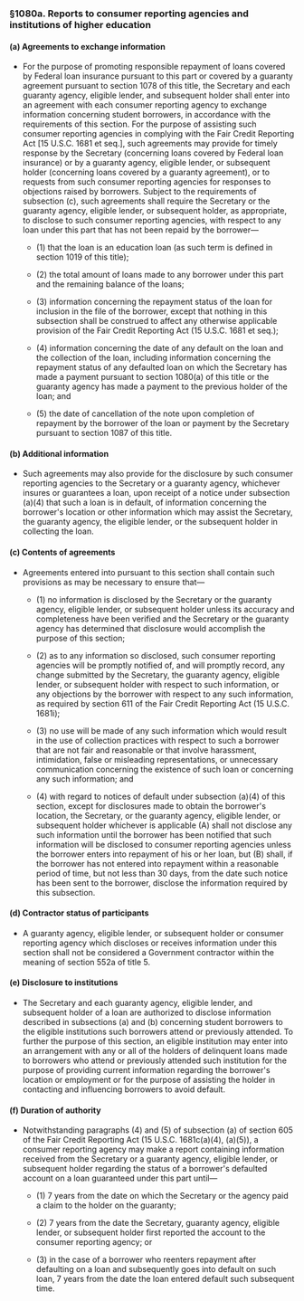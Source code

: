 ### §1080a. Reports to consumer reporting agencies and institutions of higher education
#### (a) Agreements to exchange information
* For the purpose of promoting responsible repayment of loans covered by Federal loan insurance pursuant to this part or covered by a guaranty agreement pursuant to section 1078 of this title, the Secretary and each guaranty agency, eligible lender, and subsequent holder shall enter into an agreement with each consumer reporting agency to exchange information concerning student borrowers, in accordance with the requirements of this section. For the purpose of assisting such consumer reporting agencies in complying with the Fair Credit Reporting Act [15 U.S.C. 1681 et seq.], such agreements may provide for timely response by the Secretary (concerning loans covered by Federal loan insurance) or by a guaranty agency, eligible lender, or subsequent holder (concerning loans covered by a guaranty agreement), or to requests from such consumer reporting agencies for responses to objections raised by borrowers. Subject to the requirements of subsection (c), such agreements shall require the Secretary or the guaranty agency, eligible lender, or subsequent holder, as appropriate, to disclose to such consumer reporting agencies, with respect to any loan under this part that has not been repaid by the borrower—

  * (1) that the loan is an education loan (as such term is defined in section 1019 of this title);

  * (2) the total amount of loans made to any borrower under this part and the remaining balance of the loans;

  * (3) information concerning the repayment status of the loan for inclusion in the file of the borrower, except that nothing in this subsection shall be construed to affect any otherwise applicable provision of the Fair Credit Reporting Act (15 U.S.C. 1681 et seq.);

  * (4) information concerning the date of any default on the loan and the collection of the loan, including information concerning the repayment status of any defaulted loan on which the Secretary has made a payment pursuant to section 1080(a) of this title or the guaranty agency has made a payment to the previous holder of the loan; and

  * (5) the date of cancellation of the note upon completion of repayment by the borrower of the loan or payment by the Secretary pursuant to section 1087 of this title.

#### (b) Additional information
* Such agreements may also provide for the disclosure by such consumer reporting agencies to the Secretary or a guaranty agency, whichever insures or guarantees a loan, upon receipt of a notice under subsection (a)(4) that such a loan is in default, of information concerning the borrower's location or other information which may assist the Secretary, the guaranty agency, the eligible lender, or the subsequent holder in collecting the loan.

#### (c) Contents of agreements
* Agreements entered into pursuant to this section shall contain such provisions as may be necessary to ensure that—

  * (1) no information is disclosed by the Secretary or the guaranty agency, eligible lender, or subsequent holder unless its accuracy and completeness have been verified and the Secretary or the guaranty agency has determined that disclosure would accomplish the purpose of this section;

  * (2) as to any information so disclosed, such consumer reporting agencies will be promptly notified of, and will promptly record, any change submitted by the Secretary, the guaranty agency, eligible lender, or subsequent holder with respect to such information, or any objections by the borrower with respect to any such information, as required by section 611 of the Fair Credit Reporting Act (15 U.S.C. 1681i);

  * (3) no use will be made of any such information which would result in the use of collection practices with respect to such a borrower that are not fair and reasonable or that involve harassment, intimidation, false or misleading representations, or unnecessary communication concerning the existence of such loan or concerning any such information; and

  * (4) with regard to notices of default under subsection (a)(4) of this section, except for disclosures made to obtain the borrower's location, the Secretary, or the guaranty agency, eligible lender, or subsequent holder whichever is applicable (A) shall not disclose any such information until the borrower has been notified that such information will be disclosed to consumer reporting agencies unless the borrower enters into repayment of his or her loan, but (B) shall, if the borrower has not entered into repayment within a reasonable period of time, but not less than 30 days, from the date such notice has been sent to the borrower, disclose the information required by this subsection.

#### (d) Contractor status of participants
* A guaranty agency, eligible lender, or subsequent holder or consumer reporting agency which discloses or receives information under this section shall not be considered a Government contractor within the meaning of section 552a of title 5.

#### (e) Disclosure to institutions
* The Secretary and each guaranty agency, eligible lender, and subsequent holder of a loan are authorized to disclose information described in subsections (a) and (b) concerning student borrowers to the eligible institutions such borrowers attend or previously attended. To further the purpose of this section, an eligible institution may enter into an arrangement with any or all of the holders of delinquent loans made to borrowers who attend or previously attended such institution for the purpose of providing current information regarding the borrower's location or employment or for the purpose of assisting the holder in contacting and influencing borrowers to avoid default.

#### (f) Duration of authority
* Notwithstanding paragraphs (4) and (5) of subsection (a) of section 605 of the Fair Credit Reporting Act (15 U.S.C. 1681c(a)(4), (a)(5)), a consumer reporting agency may make a report containing information received from the Secretary or a guaranty agency, eligible lender, or subsequent holder regarding the status of a borrower's defaulted account on a loan guaranteed under this part until—

  * (1) 7 years from the date on which the Secretary or the agency paid a claim to the holder on the guaranty;

  * (2) 7 years from the date the Secretary, guaranty agency, eligible lender, or subsequent holder first reported the account to the consumer reporting agency; or

  * (3) in the case of a borrower who reenters repayment after defaulting on a loan and subsequently goes into default on such loan, 7 years from the date the loan entered default such subsequent time.